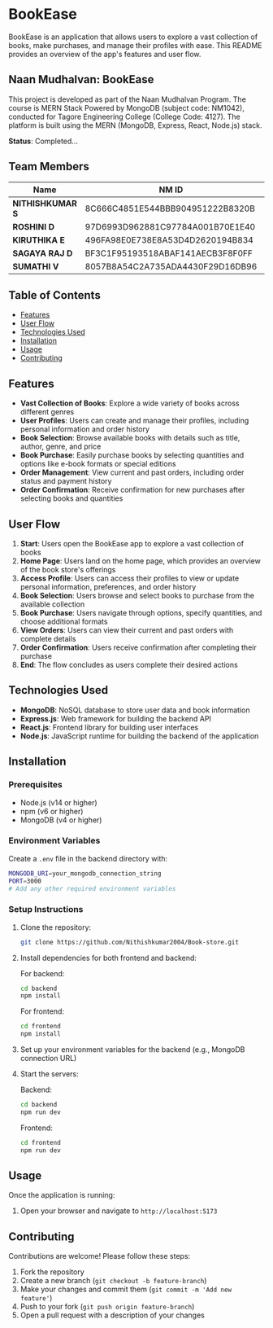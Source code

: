 # BookEase

BookEase is an application that allows users to explore a vast collection of books, make purchases, and manage their profiles with ease. This README provides an overview of the app's features and user flow.

## Naan Mudhalvan: BookEase

This project is developed as part of the Naan Mudhalvan Program. The course is MERN Stack Powered by MongoDB (subject code: NM1042), conducted for Tagore Engineering College (College Code: 4127). The platform is built using the MERN (MongoDB, Express, React, Node.js) stack.

**Status**: Completed...

## Team Members

| Name | NM ID | Email Address | AU ID |
|------|-------|---------------|--------|
| **NITHISHKUMAR S** | 8C666C4851E544BBB904951222B8320B | nithishcse2021@gmail.com | AU412721104032 |
| **ROSHINI D** | 97D6993D962881C97784A001B70E1E40 | roshinisparkle16@gmail.com | AU412721104040 |
| **KIRUTHIKA E** | 496FA98E0E738E8A53D4D2620194B834 | elumalaitce9500@gmail.com | AU412721104023 |
| **SAGAYA RAJ D** | BF3C1F95193518ABAF141AECB3F8F0FF | rajsagaya875@gmail.com | AU412721104041 |
| **SUMATHI V** | 8057B8A54C2A735ADA4430F29D16DB96 | vsumathi0711@gmail.com | AU412721104051 |

## Table of Contents

- [Features](#features)
- [User Flow](#user-flow)
- [Technologies Used](#technologies-used)
- [Installation](#installation)
- [Usage](#usage)
- [Contributing](#contributing)

## Features

- **Vast Collection of Books**: Explore a wide variety of books across different genres
- **User Profiles**: Users can create and manage their profiles, including personal information and order history
- **Book Selection**: Browse available books with details such as title, author, genre, and price
- **Book Purchase**: Easily purchase books by selecting quantities and options like e-book formats or special editions
- **Order Management**: View current and past orders, including order status and payment history
- **Order Confirmation**: Receive confirmation for new purchases after selecting books and quantities

## User Flow

1. **Start**: Users open the BookEase app to explore a vast collection of books
2. **Home Page**: Users land on the home page, which provides an overview of the book store's offerings
3. **Access Profile**: Users can access their profiles to view or update personal information, preferences, and order history
4. **Book Selection**: Users browse and select books to purchase from the available collection
5. **Book Purchase**: Users navigate through options, specify quantities, and choose additional formats
6. **View Orders**: Users can view their current and past orders with complete details
7. **Order Confirmation**: Users receive confirmation after completing their purchase
8. **End**: The flow concludes as users complete their desired actions

## Technologies Used

- **MongoDB**: NoSQL database to store user data and book information
- **Express.js**: Web framework for building the backend API
- **React.js**: Frontend library for building user interfaces
- **Node.js**: JavaScript runtime for building the backend of the application

## Installation

### Prerequisites
- Node.js (v14 or higher)
- npm (v6 or higher)
- MongoDB (v4 or higher)

### Environment Variables
Create a `.env` file in the backend directory with:
```bash
MONGODB_URI=your_mongodb_connection_string
PORT=3000
# Add any other required environment variables
```

### Setup Instructions

1. Clone the repository:
   ```bash
   git clone https://github.com/Nithishkumar2004/Book-store.git
   ```

2. Install dependencies for both frontend and backend:

   For backend:
   ```bash
   cd backend
   npm install
   ```

   For frontend:
   ```bash
   cd frontend
   npm install
   ```

3. Set up your environment variables for the backend (e.g., MongoDB connection URL)

4. Start the servers:

   Backend:
   ```bash
   cd backend
   npm run dev
   ```

   Frontend:
   ```bash
   cd frontend
   npm run dev
   ```

## Usage

Once the application is running:

1. Open your browser and navigate to `http://localhost:5173`

## Contributing

Contributions are welcome! Please follow these steps:

1. Fork the repository
2. Create a new branch (`git checkout -b feature-branch`)
3. Make your changes and commit them (`git commit -m 'Add new feature'`)
4. Push to your fork (`git push origin feature-branch`)
5. Open a pull request with a description of your changes
